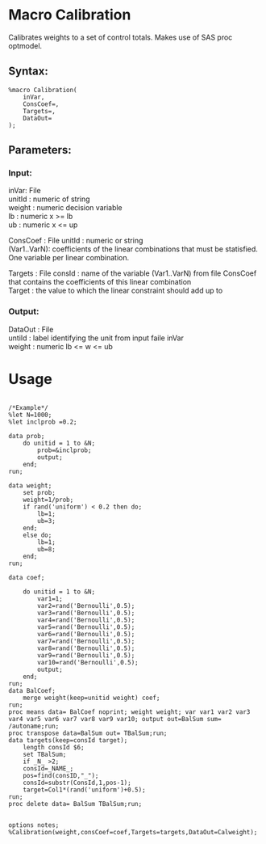 # Macro Calibration

Calibrates weights to a set of control totals. Makes use of SAS proc optmodel.

## Syntax:

```SAS
%macro Calibration(
	inVar,
	ConsCoef=,
	Targets=,
	DataOut=
);
```

## Parameters:
### Input:
inVar: File  
    unitId	: numeric of string  
    weight	: numeric decision variable  
	lb	: numeric x >= lb  
	ub	: numeric x <= up  

ConsCoef : File
    unitId      : numeric or string  
    (Var1..VarN): coefficients of the linear combinations that must be statisfied. One variable per linear combination.  

Targets : File
    consId      : name of the variable (Var1..VarN) from file ConsCoef that contains the coefficients of this linear combination  
    Target      : the value to which the linear constraint should add up to   

### Output:
DataOut : File  
    untiId      : label identifying the unit from input faile inVar  
    weight	: numeric lb <=	w <= ub  



# Usage  

```SAS

/*Example*/
%let N=1000;
%let inclprob =0.2;

data prob;
	do unitid = 1 to &N;
		prob=&inclprob;
		output;
	end;
run;

data weight;
	set prob;
	weight=1/prob;
	if rand('uniform') < 0.2 then do;
		lb=1;
		ub=3;
	end;
	else do;
		lb=1;
		ub=8;
	end;
run;

data coef;

	do unitid = 1 to &N;
		var1=1;
		var2=rand('Bernoulli',0.5);
		var3=rand('Bernoulli',0.5);
		var4=rand('Bernoulli',0.5);
		var5=rand('Bernoulli',0.5);
		var6=rand('Bernoulli',0.5);
		var7=rand('Bernoulli',0.5);
		var8=rand('Bernoulli',0.5);
		var9=rand('Bernoulli',0.5);
		var10=rand('Bernoulli',0.5);
		output; 
	end;
run;
data BalCoef;
	merge weight(keep=unitid weight) coef;
run;
proc means data= BalCoef noprint; weight weight; var var1 var2 var3 var4 var5 var6 var7 var8 var9 var10; output out=BalSum sum= /autoname;run;
proc transpose data=BalSum out= TBalSum;run;
data targets(keep=consId target);
	length consId $6;
	set TBalSum;
	if _N_ >2;
	consId=_NAME_;
	pos=find(consID,"_");
	consId=substr(ConsId,1,pos-1);
	target=Col1*(rand('uniform')+0.5);
run;
proc delete data= BalSum TBalSum;run;


options notes;
%Calibration(weight,consCoef=coef,Targets=targets,DataOut=Calweight);
```

